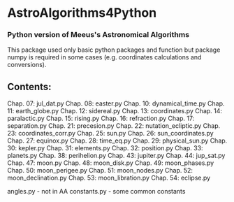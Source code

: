 # AstroAlgorithms4Python
### Python version of Meeus's Astronomical Algorithms

This package used only basic python packages and function but package numpy is required in some cases (e.g. coordinates calculations and conversions).

## Contents:
Chap. 07: jul_dat.py
Chap. 08: easter.py
Chap. 10: dynamical_time.py
Chap. 11: earth_globe.py
Chap. 12: sidereal.py
Chap. 13: coordinates.py
Chap. 14: paralactic.py
Chap. 15: rising.py
Chap. 16: refraction.py
Chap. 17: separation.py
Chap. 21: precesion.py
Chap. 22: nutation_ecliptic.py
Chap. 23: coordinates_corr.py
Chap. 25: sun.py
Chap. 26: sun_coordinates.py
Chap. 27: equinox.py
Chap. 28: time_eq.py
Chap. 29: physical_sun.py
Chap. 30: kepler.py
Chap. 31: elements.py
Chap. 32: position.py
Chap. 33: planets.py
Chap. 38: perihelion.py
Chap. 43: jupiter.py
Chap. 44: jup_sat.py
Chap. 47: moon.py
Chap. 48: moon_disk.py
Chap. 49: moon_phases.py
Chap. 50: moon_perigee.py
Chap. 51: moon_nodes.py
Chap. 52: moon_declination.py
Chap. 53: moon_libration.py
Chap. 54: eclipse.py


angles.py - not in AA
constants.py - some common constants
